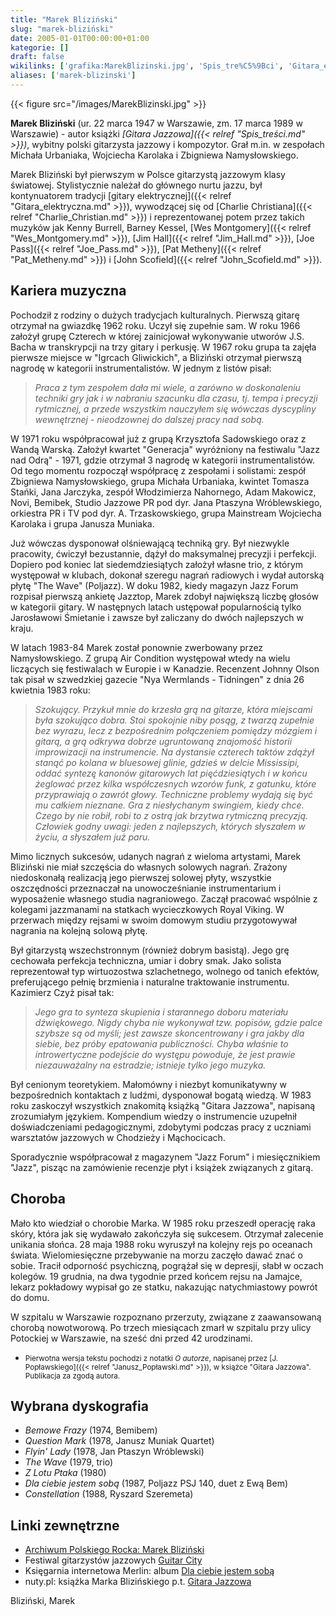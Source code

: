 ```yaml
---
title: "Marek Bliziński"
slug: "marek-bliziński"
date: 2005-01-01T00:00:00+01:00
kategorie: []
draft: false
wikilinks: ['grafika:MarekBlizinski.jpg', 'Spis_tre%C5%9Bci', 'Gitara_elektryczna', 'Charlie_Christian', 'Wes_Montgomery', 'Jim_Hall', 'Joe_Pass', 'Pat_Metheny', 'John_Scofield', 'Janusz_Pop%C5%82awski', 'Kategoria:Gitarzy%C5%9Bci_jazzowi']
aliases: ['marek-blizinski']
---
```

{{< figure src="/images/MarekBlizinski.jpg" >}}

**Marek Bliziński** (ur. 22 marca 1947 w Warszawie, zm. 17 marca 1989 w
Warszawie) - autor książki *[Gitara Jazzowa]({{< relref "Spis_treści.md" >}})*,
wybitny polski gitarzysta jazzowy i kompozytor. Grał m.in. w zespołach
Michała Urbaniaka, Wojciecha Karolaka i Zbigniewa Namysłowskiego.

Marek Bliziński był pierwszym w Polsce gitarzystą jazzowym klasy
światowej. Stylistycznie należał do głównego nurtu jazzu, był
kontynuatorem tradycji [gitary
elektrycznej]({{< relref "Gitara_elektryczna.md" >}}), wywodzącej się od [Charlie
Christiana]({{< relref "Charlie_Christian.md" >}}) i reprezentowanej potem przez
takich muzyków jak Kenny Burrell, Barney Kessel, [Wes
Montgomery]({{< relref "Wes_Montgomery.md" >}}), [Jim Hall]({{< relref "Jim_Hall.md" >}}),
[Joe Pass]({{< relref "Joe_Pass.md" >}}), [Pat Metheny]({{< relref "Pat_Metheny.md" >}}) i
[John Scofield]({{< relref "John_Scofield.md" >}}).

## Kariera muzyczna

Pochodził z rodziny o dużych tradycjach kulturalnych. Pierwszą gitarę
otrzymał na gwiazdkę 1962 roku. Uczył się zupełnie sam. W roku 1966
założył grupę Czterech w której zainicjował wykonywanie utworów J.S.
Bacha w transkrypcji na trzy gitary i perkusję. W 1967 roku grupa ta
zajęła pierwsze miejsce w "Igrcach Gliwickich", a Bliziński otrzymał
pierwszą nagrodę w kategorii instrumentalistów. W jednym z listów pisał:

> *Praca z tym zespołem dała mi wiele, a zarówno w doskonaleniu techniki
> gry jak i w nabraniu szacunku dla czasu, tj. tempa i precyzji
> rytmicznej, a przede wszystkim nauczyłem się wówczas dyscypliny
> wewnętrznej - nieodzownej do dalszej pracy nad sobą.*

W 1971 roku współpracował już z grupą Krzysztofa Sadowskiego oraz z
Wandą Warską. Założył kwartet "Generacja" wyróżniony na festiwalu "Jazz
nad Odrą" - 1971, gdzie otrzymał 3 nagrodę w kategorii
instrumentalistów. Od tego momentu rozpoczął współpracę z zespołami i
solistami: zespół Zbigniewa Namysłowskiego, grupa Michała Urbaniaka,
kwintet Tomasza Stańki, Jana Jarczyka, zespół Włodzimierza Nahornego,
Adam Makowicz, Novi, Bemibek, Studio Jazzowe PR pod dyr. Jana Ptaszyna
Wróblewskiego, orkiestra PR i TV pod dyr. A. Trzaskowskiego, grupa
Mainstream Wojciecha Karolaka i grupa Janusza Muniaka.

Już wówczas dysponował olśniewającą techniką gry. Był niezwykle
pracowity, ćwiczył bezustannie, dążył do maksymalnej precyzji i
perfekcji. Dopiero pod koniec lat siedemdziesiątych założył własne trio,
z którym występował w klubach, dokonał szeregu nagrań radiowych i wydał
autorską płytę "The Wave" (Poljazz). W doku 1982, kiedy magazyn Jazz
Forum rozpisał pierwszą ankietę Jazztop, Marek zdobył największą liczbę
głosów w kategorii gitary. W następnych latach ustępował popularnością
tylko Jarosławowi Śmietanie i zawsze był zaliczany do dwóch najlepszych
w kraju.

W latach 1983-84 Marek został ponownie zwerbowany przez Namysłowskiego.
Z grupą Air Condition występował wtedy na wielu liczących się
festiwalach w Europie i w Kanadzie. Recenzent Johnny Olson tak pisał w
szwedzkiej gazecie "Nya Wermlands - Tidningen" z dnia 26 kwietnia 1983
roku:

> *Szokujący. Przykuł mnie do krzesła grą na gitarze, która miejscami
> była szokująco dobra. Stoi spokojnie niby posąg, z twarzą zupełnie
> bez wyrazu, lecz z bezpośrednim połączeniem pomiędzy mózgiem i gitarą,
> a grą odkrywa dobrze ugruntowaną znajomość historii improwizacji na
> instrumencie. Na dystansie czterech taktów zdążył stanąć po kolana w
> bluesowej glinie, gdzieś w delcie Mississipi, oddać syntezę kanonów
> gitarowych lat pięćdziesiątych i w końcu żeglować przez kilka
> współczesnych wzorów funk, z gatunku, które przyprawiają o zawrót
> głowy. Techniczne problemy wydają się być mu całkiem nieznane. Gra z
> niesłychanym swingiem, kiedy chce. Czego by nie robił, robi to z ostrą
> jak brzytwa rytmiczną precyzją. Człowiek godny uwagi: jeden z
> najlepszych, których słyszałem w życiu, a słyszałem już paru.*

Mimo licznych sukcesów, udanych nagrań z wieloma artystami, Marek
Bliziński nie miał szczęścia do własnych solowych nagrań. Zrażony
niedoskonałą realizacją jego pierwszej solowej płyty, wszystkie
oszczędności przeznaczał na unowocześnianie instrumentarium i
wyposażenie własnego studia nagraniowego. Zaczął pracować wspólnie z
kolegami jazzmanami na statkach wycieczkowych Royal Viking. W przerwach
między rejsami w swoim domowym studiu przygotowywał nagrania na kolejną
solową płytę.

Był gitarzystą wszechstronnym (również dobrym basistą). Jego grę
cechowała perfekcja techniczna, umiar i dobry smak. Jako solista
reprezentował typ wirtuozostwa szlachetnego, wolnego od tanich efektów,
preferującego pełnię brzmienia i naturalne traktowanie instrumentu.
Kazimierz Czyż pisał tak:

> *Jego gra to synteza skupienia i starannego doboru materiału
> dźwiękowego. Nigdy chyba nie wykonywał tzw. popisów, gdzie palce
> szybsze są od myśli; jest zawsze skoncentrowany i gra jakby dla
> siebie, bez próby epatowania publiczności. Chyba właśnie to
> introwertyczne podejście do występu powoduje, że jest prawie
> niezauważalny na estradzie; istnieje tylko jego muzyka.*

Był cenionym teoretykiem. Małomówny i niezbyt komunikatywny w
bezpośrednich kontaktach z ludźmi, dysponował bogatą wiedzą. W 1983
roku zaskoczył wszystkich znakomitą książką "Gitara Jazzowa", napisaną
zrozumiałym językiem. Kompendium wiedzy o instrumencie uzupełnił
doświadczeniami pedagogicznymi, zdobytymi podczas pracy z uczniami
warsztatów jazzowych w Chodzieży i Mąchocicach.

Sporadycznie współpracował z magazynem "Jazz Forum" i miesięcznikiem
"Jazz", pisząc na zamówienie recenzje płyt i książek związanych z
gitarą.

## Choroba

Mało kto wiedział o chorobie Marka. W 1985 roku przeszedł operację raka
skóry, która jak się wydawało zakończyła się sukcesem. Otrzymał
zalecenie unikania słońca. 28 maja 1988 roku wyruszył na kolejny rejs po
oceanach świata. Wielomiesięczne przebywanie na morzu zaczęło dawać znać
o sobie. Tracił odporność psychiczną, pogrążał się w depresji, słabł w
oczach kolegów. 19 grudnia, na dwa tygodnie przed końcem rejsu na
Jamajce, lekarz pokładowy wypisał go ze statku, nakazując natychmiastowy
powrót do domu.

W szpitalu w Warszawie rozpoznano przerzuty, związane z zaawansowaną
chorobą nowotworową. Po trzech miesiącach zmarł w szpitalu przy ulicy
Potockiej w Warszawie, na sześć dni przed 42 urodzinami.

  -
    <small>Pierwotna wersja tekstu pochodzi z notatki *O autorze*,
    napisanej przez [J. Popławskiego]({{< relref "Janusz_Popławski.md" >}}), w
    książce "Gitara Jazzowa". Publikacja za zgodą autora.</small>

## Wybrana dyskografia

  - *Bemowe Frazy* (1974, Bemibem)
  - *Question Mark* (1978, Janusz Muniak Quartet)
  - *Flyin' Lady* (1978, Jan Ptaszyn Wróblewski)
  - *The Wave* (1979, trio)
  - *Z Lotu Ptaka* (1980)
  - *Dla ciebie jestem sobą* (1987, Poljazz PSJ 140, duet z Ewą Bem)
  - *Constellation* (1988, Ryszard Szeremeta)

## Linki zewnętrzne

  - [Archiwum Polskiego Rocka: Marek
    Bliziński](http://www.archiwumrocka.art.pl/132,muzyk.html)
  - Festiwal gitarzystów jazzowych [Guitar
    City](http://www.guitarcity.net)
  - Księgarnia internetowa Merlin: album [Dla ciebie jestem
    sobą](http://www.merlin.com.pl/frontend/towar/193070)
  - nuty.pl: książka Marka Blizińskiego p.t. [Gitara
    Jazzowa](http://nuty.pl/autorzy/autor-blizinski_marek.htm)

Bliziński, Marek<!-- link nie odnosił się do niczego -->